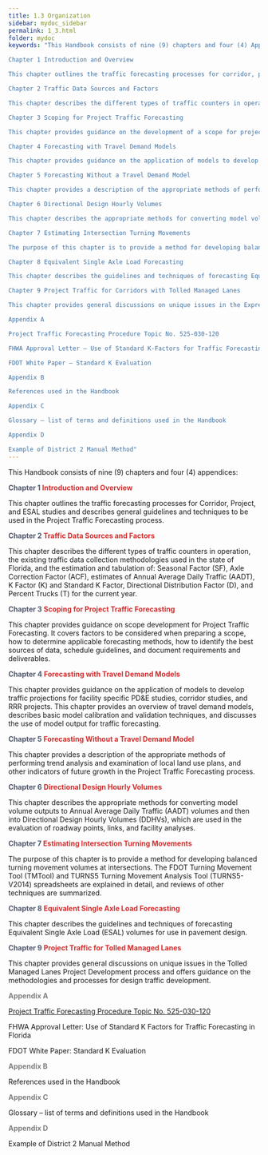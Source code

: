 ```yaml
---
title: 1.3 Organization
sidebar: mydoc_sidebar
permalink: 1_3.html
folder: mydoc
keywords: "This Handbook consists of nine (9) chapters and four (4) Appendices:

Chapter 1 Introduction and Overview

This chapter outlines the traffic forecasting processes for corridor, project, and ESAL studies and describes general guidelines and techniques to be used in the Project Traffic Forecasting Process.

Chapter 2 Traffic Data Sources and Factors

This chapter describes the different types of traffic counters in operation, the current traffic data collection methodologies used in the State of Florida, and the estimation and tabulation of: Seasonal Factor (SF), Axle Correction Factor (ACF), estimates of Annual Average Daily Traffic (AADT), K-Factor (K) and Standard K Factor, Directional Distribution Factor (D), and Percent Trucks (T) for the current year.

Chapter 3 Scoping for Project Traffic Forecasting

This chapter provides guidance on the development of a scope for project traffic forecasting. It covers factors to be considered when preparing a scope, how to determine applicable forecasting methods, how to identify best sources of data, schedule guidelines, and document requirements and deliverables.

Chapter 4 Forecasting with Travel Demand Models

This chapter provides guidance on the application of models to develop traffic projections for facility specific PD&E studies, corridor studies, and RRR projects. This chapter provides an overview of travel demand models, describes basic model calibration and validation techniques, and discusses the use of model output for traffic forecasting.

Chapter 5 Forecasting Without a Travel Demand Model

This chapter provides a description of the appropriate methods of performing trend analysis and examination of local land use plans, and other indicators of future growth in the project traffic forecasting process.

Chapter 6 Directional Design Hourly Volumes

This chapter describes the appropriate methods for converting model volume outputs to Annual Average Daily Traffic (AADT) volumes and then into Directional Design Hourly Volumes (DDHVs), which are used in the evaluation of roadway points, links, and facility analyses.

Chapter 7 Estimating Intersection Turning Movements

The purpose of this chapter is to provide a method for developing balanced turning movement volumes at intersections. The FDOT Turning Movement Tool (TMTool) and TURNS5 Turning Movement Analysis Tool (TURNS5-V2014) spreadsheets are explained in detail and reviews of other techniques are summarized.

Chapter 8 Equivalent Single Axle Load Forecasting

This chapter describes the guidelines and techniques of forecasting Equivalent Single Axle Load (ESAL) volumes for use in pavement design.

Chapter 9 Project Traffic for Corridors with Tolled Managed Lanes

This chapter provides general discussions on unique issues in the Express Lanes project development process and offers guidance on the methodologies and processes for design traffic development.

Appendix A

Project Traffic Forecasting Procedure Topic No. 525-030-120

FHWA Approval Letter – Use of Standard K-Factors for Traffic Forecasting in Florida

FDOT White Paper – Standard K Evaluation

Appendix B

References used in the Handbook

Appendix C

Glossary – list of terms and definitions used in the Handbook

Appendix D

Example of District 2 Manual Method"
---
```


<style>
  div{text-align: justify;}
</style>

This Handbook consists of nine (9) chapters and four (4) appendices:

<b><span style="color:#50576b">Chapter 1 </span></b><b><span style="color: #d32f2f;">Introduction and Overview</span></b>

This chapter outlines the traffic forecasting processes for Corridor, Project, and ESAL studies and
describes general guidelines and techniques to be used in the Project Traffic Forecasting process.

<b><span style="color:#50576b">Chapter 2 </span></b><b><span style="color: #d32f2f;">Traffic Data Sources and Factors</span></b>

This chapter describes the different types of traffic counters in operation, the existing traffic data
collection methodologies used in the state of Florida, and the estimation and tabulation of: Seasonal
Factor (SF), Axle Correction Factor (ACF), estimates of Annual Average Daily Traffic (AADT), K Factor
(K) and Standard K Factor, Directional Distribution Factor (D), and Percent Trucks (T) for the current
year.

<b><span style="color:#50576b">Chapter 3 </span></b><b><span style="color: #d32f2f;">Scoping for Project Traffic Forecasting</span></b>

This chapter provides guidance on scope development for Project Traffic Forecasting. It covers
factors to be considered when preparing a scope, how to determine applicable forecasting methods,
how to identify the best sources of data, schedule guidelines, and document requirements and
deliverables.

<b><span style="color:#50576b">Chapter 4 </span></b><b><span style="color: #d32f2f;">Forecasting with Travel Demand Models</span></b>

This chapter provides guidance on the application of models to develop traffic projections for facility
specific PD&E studies, corridor studies, and RRR projects. This chapter provides an overview of travel
demand models, describes basic model calibration and validation techniques, and discusses the
use of model output for traffic forecasting.

<b><span style="color:#50576b">Chapter 5 </span></b><b><span style="color: #d32f2f;">Forecasting Without a Travel Demand Model</span></b>

This chapter provides a description of the appropriate methods of performing trend analysis and
examination of local land use plans, and other indicators of future growth in the Project Traffic
Forecasting process.

<b><span style="color:#50576b">Chapter 6 </span></b><b><span style="color: #d32f2f;">Directional Design Hourly Volumes</span></b>

This chapter describes the appropriate methods for converting model volume outputs to Annual
Average Daily Traffic (AADT) volumes and then into Directional Design Hourly Volumes (DDHVs), which
are used in the evaluation of roadway points, links, and facility analyses.

<b><span style="color:#50576b">Chapter 7 </span></b><b><span style="color: #d32f2f;">Estimating Intersection Turning Movements</span></b>

The purpose of this chapter is to provide a method for developing balanced turning movement
volumes at intersections. The FDOT Turning Movement Tool (TMTool) and TURNS5 Turning
Movement Analysis Tool (TURNS5-V2014) spreadsheets are explained in detail, and reviews of other
techniques are summarized.

<b><span style="color:#50576b">Chapter 8 </span></b><b><span style="color: #d32f2f;">Equivalent Single Axle Load Forecasting</span></b>

This chapter describes the guidelines and techniques of forecasting Equivalent Single Axle Load
(ESAL) volumes for use in pavement design.

<b><span style="color:#50576b">Chapter 9 </span></b><b><span style="color: #d32f2f;">Project Traffic for Tolled Managed Lanes</span></b>

This chapter provides general discussions on unique issues in the Tolled Managed Lanes Project
Development process and offers guidance on the methodologies and processes for design traffic
development.


<span style="color:grey"><b>Appendix A</b></span>

<a href="https://pdl.fdot.gov/api/procedures/downloadProcedure/525-030-120" target="_blank">Project Traffic Forecasting Procedure Topic No. 525-030-120</a>

FHWA Approval Letter: Use of Standard K Factors for Traffic Forecasting in Florida

FDOT White Paper: Standard K Evaluation

<span style="color:grey"><b>Appendix B</b></span>

References used in the Handbook

<span style="color:grey"><b>Appendix C</b></span>

Glossary – list of terms and definitions used in the Handbook

<span style="color:grey"><b>Appendix D</b></span>

Example of District 2 Manual Method
